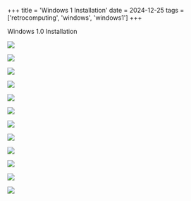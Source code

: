 +++
title = 'Windows 1 Installation'
date = 2024-12-25
tags = ['retrocomputing', 'windows', 'windows1']
+++

Windows 1.0 Installation

![](https://imgur.com/lPKpfYl.png)

![](https://imgur.com/dekRsSC.png)

![](https://imgur.com/OEeQmi5.png)

![](https://imgur.com/Xxdyaoe.png)

![](https://imgur.com/AvtdDGC.png)

![](https://imgur.com/RheEeKN.png)

![](https://imgur.com/R0sHQ0j.png)

![](https://imgur.com/MrZjPwv.png)

![](https://imgur.com/5lJfwJH.png)

![](https://imgur.com/EEIK9fe.png)

![](https://imgur.com/x7RDC7u.png)

![](https://imgur.com/RYmCxTq.png)

